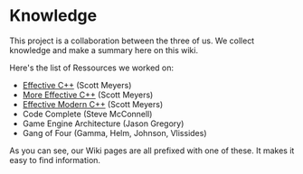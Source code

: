 # Knowledge

This project is a collaboration between the three of us. We collect knowledge and make a summary here on this wiki.

Here's the list of Ressources we worked on:
+ [Effective C++]([Effective-Cpp]-Index) (Scott Meyers)
+ [More Effective C++]([More-Effective-Cpp]-Index) (Scott Meyers)
+ [Effective Modern C++]([Effective-Modern-Cpp]-Index) (Scott Meyers)
+ Code Complete (Steve McConnell)
+ Game Engine Architecture (Jason Gregory)
+ Gang of Four (Gamma, Helm, Johnson, Vlissides)

As you can see, our Wiki pages are all prefixed with one of these. It makes it easy to find information.

